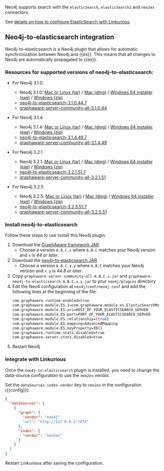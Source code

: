 
Neo4j supports search with the `elasticSearch`, `elasticSearch2` and `neo2es` connectors.

See [details on how to configure ElasticSearch with Linkurious](/es-config).

## Neo4j-to-elasticsearch integration

Neo4j-to-elasticsearch is a Neo4j plugin that allows for automatic synchronization
between Neo4j and {{es}}. This means that all changes to Neo4j are automatically
propagated to {{es}}.

### Resources for supported versions of neo4j-to-elasticsearch:

- For Neo4j 3.1.0:
  - Neo4j 3.1.0: [Mac or Linux (tar)]({{neodl.unix}}3.1.0) / [Mac (dmg)]({{neodl.dmg}}3.1.0) / [Windows 64 installer (exe)]({{neodl.win}}3.1.0) / [Windows (zip)]({{neodl.winzip}}3.1.0)  
  - [neo4j-to-elasticsearch-3.1.0.44.7](https://products.graphaware.com/download/neo4j-to-elasticsearch/graphaware-neo4j-to-elasticsearch-3.1.0.44.7.jar)
  - [graphaware-server-community-all-3.1.0.44](https://products.graphaware.com/download/framework-server-community/graphaware-server-community-all-3.1.0.44.jar)

- For Neo4j 3.1.4
  - Neo4j 3.1.4: [Mac or Linux (tar)]({{neodl.unix}}3.1.4) / [Mac (dmg)]({{neodl.dmg}}3.1.4) / [Windows 64 installer (exe)]({{neodl.win}}3.1.4) / [Windows (zip)]({{neodl.winzip}}3.1.4)
  - [neo4j-to-elasticsearch-3.1.4.49.7](https://products.graphaware.com/download/neo4j-to-elasticsearch/graphaware-neo4j-to-elasticsearch-3.1.4.49.7.jar)
  - [graphaware-server-community-all-3.1.4.49](https://products.graphaware.com/download/framework-server-community/graphaware-server-community-all-3.1.4.49.jar)

- For Neo4j 3.2.1
  - Neo4j 3.2.1: [Mac or Linux (tar)]({{neodl.unix}}3.2.1) / [Mac (dmg)]({{neodl.dmg}}3.2.1) / [Windows 64 installer (exe)]({{neodl.win}}3.2.1) / [Windows (zip)]({{neodl.winzip}}3.2.1)
  - [neo4j-to-elasticsearch-3.2.1.51.7](https://products.graphaware.com/download/neo4j-to-elasticsearch/graphaware-neo4j-to-elasticsearch-3.2.1.51.7.jar)
  - [graphaware-server-community-all-3.2.1.51](https://products.graphaware.com/download/framework-server-community/graphaware-server-community-all-3.2.1.51.jar)

- For Neo4j 3.2.5
  - Neo4j 3.2.5: [Mac or Linux (tar)]({{neodl.unix}}3.2.5) / [Mac (dmg)]({{neodl.dmg}}3.2.5) / [Windows 64 installer (exe)]({{neodl.win}}3.2.5) / [Windows (zip)]({{neodl.winzip}}3.2.5)
  - [neo4j-to-elasticsearch-3.2.5.51.7](https://products.graphaware.com/download/neo4j-to-elasticsearch/graphaware-neo4j-to-elasticsearch-3.2.5.51.7.jar)
  - [graphaware-server-community-all-3.2.5.51](https://products.graphaware.com/download/framework-server-community/graphaware-server-community-all-3.2.5.51.jar)


### Install neo4j-to-elasticsearch

Follow these steps to use install this Neo4j plugin:

1. Download the [GraphAware framework JAR](http://products.graphaware.com/?dir=framework-server-community)
   - Choose a version `A.B.C.x` where `A.B.C` matches your Neo4j version and `x` is *44 or later*.
2. Download the [neo4j-to-elasticsearch JAR](http://products.graphaware.com/?dir=neo4j-to-elasticsearch)
   - Choose a version `A.B.C.x.y` where `A.B.C` matches your Neo4j version and `x.y` is *44.8 or later*.
3. Copy `graphaware-server-community-all-A.B.C.x.jar` and `graphaware-neo4j-to-elasticsearch-A.B.C.x.y.jar` to your `neo4j/plugins` directory
4. Edit the Neo4 configuration at `neo4j/conf/neo4j.conf` and add the following lines at the beginning of the file:
   ```sh
   com.graphaware.runtime.enabled=true
   com.graphaware.module.ES.1=com.graphaware.module.es.ElasticSearchModuleBootstrapper
   com.graphaware.module.ES.uri=HOST_OF_YOUR_ELASTICSEARCH_SERVER
   com.graphaware.module.ES.port=PORT_OF_YOUR_ELASTICSEARCH_SERVER
   com.graphaware.module.ES.relationship=(true)
   com.graphaware.module.ES.mapping=AdvancedMapping
   com.graphaware.module.ES.keyProperty=ID()
   com.graphaware.runtime.stats.disabled=true
   com.graphaware.server.stats.disabled=true
   ```
5. Restart Neo4j


### Integrate with Linkurious

Once the `neo4j-to-elasticsearch` plugin is installed, you need to change
the data-source configuration to use the `neo2es` vendor.

Set the `dataSources.index.vendor` key to `neo2es` in the configuration ({{config}}):
```json
{
  "dataSources": [
    {
      "graph": {
        "vendor": "neo4j"
        "url": "http://127.0.0.1:7474"
      },
      "index": {
        "vendor": "neo2es"
      }
    }
  ]
}
```

Restart Linkurious after saving the configuration.
